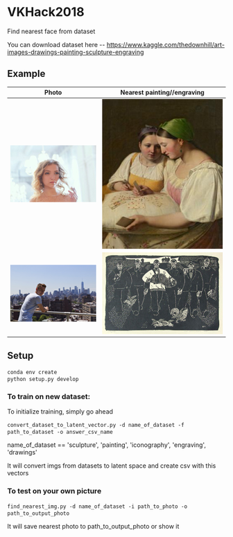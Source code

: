 # VKHack2018


Find nearest face from dataset

You can download dataset here -- https://www.kaggle.com/thedownhill/art-images-drawings-painting-sculpture-engraving

## Example

Photo                      |  Nearest painting//engraving
:-------------------------:|:-------------------------:
![](https://github.com/SashaMalysheva/VKHack2018/blob/master/img/photo.jpg)  |  ![](https://github.com/SashaMalysheva/VKHack2018/blob/master/img/ans_photo.jpg)
![](https://github.com/SashaMalysheva/VKHack2018/blob/master/img/photo1.jpg) | ![](https://github.com/SashaMalysheva/VKHack2018/blob/master/img/ans1_photo.jpg)


## Setup

```
conda env create
python setup.py develop
```

### To train on new dataset:

To initialize training, simply go ahead

```
convert_dataset_to_latent_vector.py -d name_of_dataset -f path_to_dataset -o answer_csv_name 
```

name_of_dataset == 'sculpture', 'painting', 'iconography', 'engraving', 'drawings'

It will convert imgs from datasets to latent space and create csv with this vectors


### To test on your own picture


```
find_nearest_img.py -d name_of_dataset -i path_to_photo -o path_to_output_photo 
```

It will save nearest photo to path_to_output_photo or show it
